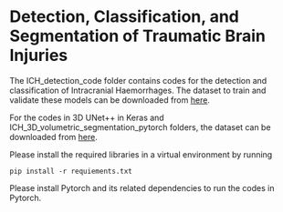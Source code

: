 # Detection, Classification, and Segmentation of Traumatic Brain Injuries

The ICH_detection_code folder contains codes for the detection and classification of Intracranial Haemorrhages. The dataset to train and validate these models can be downloaded from [here](https://www.kaggle.com/competitions/rsna-intracranial-hemorrhage-detection/data).

For the codes in 3D UNet++ in Keras and ICH_3D_volumetric_segmentation_pytorch folders, the dataset can be downloaded from [here](https://physionet.org/content/ct-ich/1.2.0/).

Please install the required libraries in a virtual environment by running

```pip install -r requiements.txt```
 
Please install Pytorch and its related dependencies to run the codes in Pytorch.
